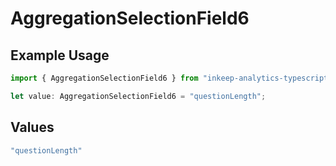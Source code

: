 # AggregationSelectionField6

## Example Usage

```typescript
import { AggregationSelectionField6 } from "inkeep-analytics-typescript/models/components";

let value: AggregationSelectionField6 = "questionLength";
```

## Values

```typescript
"questionLength"
```